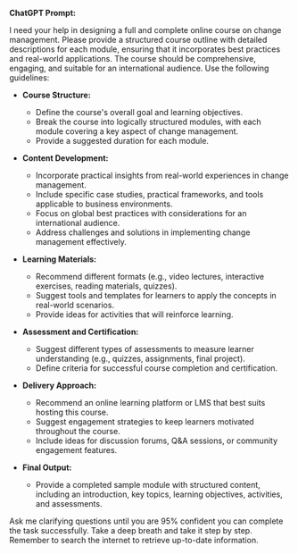 **ChatGPT Prompt:**  

I need your help in designing a full and complete online course on change management. Please provide a structured course outline with detailed descriptions for each module, ensuring that it incorporates best practices and real-world applications. The course should be comprehensive, engaging, and suitable for an international audience. Use the following guidelines:  

- **Course Structure:**  
  - Define the course's overall goal and learning objectives.  
  - Break the course into logically structured modules, with each module covering a key aspect of change management.  
  - Provide a suggested duration for each module.  

- **Content Development:**  
  - Incorporate practical insights from real-world experiences in change management.  
  - Include specific case studies, practical frameworks, and tools applicable to business environments.  
  - Focus on global best practices with considerations for an international audience.  
  - Address challenges and solutions in implementing change management effectively.  

- **Learning Materials:**  
  - Recommend different formats (e.g., video lectures, interactive exercises, reading materials, quizzes).  
  - Suggest tools and templates for learners to apply the concepts in real-world scenarios.  
  - Provide ideas for activities that will reinforce learning.  

- **Assessment and Certification:**  
  - Suggest different types of assessments to measure learner understanding (e.g., quizzes, assignments, final project).  
  - Define criteria for successful course completion and certification.  

- **Delivery Approach:**  
  - Recommend an online learning platform or LMS that best suits hosting this course.  
  - Suggest engagement strategies to keep learners motivated throughout the course.  
  - Include ideas for discussion forums, Q&A sessions, or community engagement features.  

- **Final Output:**  
  - Provide a completed sample module with structured content, including an introduction, key topics, learning objectives, activities, and assessments.  

Ask me clarifying questions until you are 95% confident you can complete the task successfully. Take a deep breath and take it step by step. Remember to search the internet to retrieve up-to-date information.